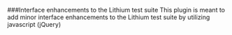 ###Interface enhancements to the Lithium test suite
This plugin is meant to add minor interface enhancements to the Lithium test suite by utilizing javascript (jQuery)